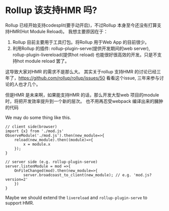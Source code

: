 # Rollup 该支持HMR 吗?
Rollup 已经开始支持codesplit(要手动开启)，不过Rollup 本身至今还没有打算支持HMR(Hot Module Reload)。
我想主要原因在于：
1. Rollup 目前主要用于工具打包。将Rollup 用于Web App 的目前很少。
2. 利用Rollup 的插件: rollup-plugin-serve(提供开发期间的web server), rollup-plugin-livereload(提供hot reload)
也能很好很高效的开发。只是不支持hot module reload 罢了。

这导致大家对HMR 的需求不是那么大。 其实关于rollup 支持HMR 的讨论已经三年了，https://github.com/rollup/rollup/issues/50 看看这个issue, 三年来参与讨论的人也才几个。

但是HMR 是未来啊，如果能支持HMR 的话，那么开发大型web 项目的module 时，将把开发效率提升到一个新的层次。
也不用再忍受webpack 编译出来的臃肿的代码

We may do some thing like this.

    // client side(browser)
    import {x} from './mod.js'
    ObserveModule('./mod.js').then(new_module=>{
        reload(new_module).then((module)=>{
            x = module.x
        }); 
    }

    // server side (e.g. rollup-plugin-serve)
    server.listenModule = mod =>{
        OnFileChanged(mod).then(new_module=>{
            server.broadcoast_to_client(new_module); // e.g. 'mod.js?version=2'
        })
    }

Maybe we should extend the `livereload` and `rollup-plugin-serve` to support HMR.